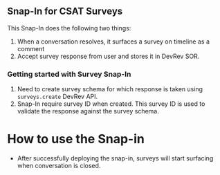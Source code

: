 ## Snap-In for CSAT Surveys

This Snap-In does the following two things:
1) When a conversation resolves, it surfaces a survey on timeline as a comment
2) Accept survey response from user and stores it in DevRev SOR.

### Getting started with Survey Snap-In
1. Need to create survey schema for which response is taken using `surveys.create` DevRev API.
2. Snap-In require survey ID when created. This survey ID is used to validate the response against the survey schema.

# How to use the Snap-in
* After successfully deploying the snap-in, surveys will start surfacing when conversation is closed.

